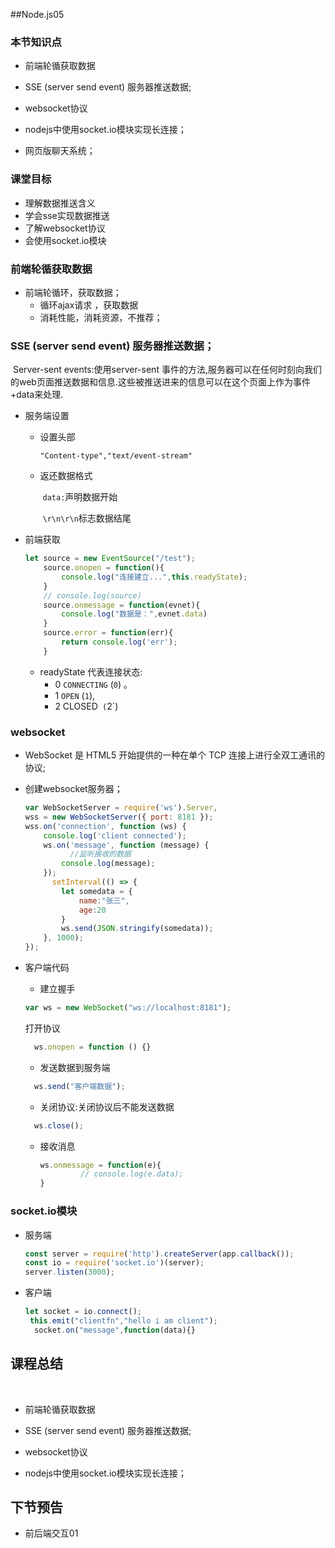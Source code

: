 ##Node.js05

### 本节知识点

- 前端轮循获取数据

- SSE (server send event) 服务器推送数据;
- websocket协议
- nodejs中使用socket.io模块实现长连接；
- 网页版聊天系统；

### 课堂目标

- 理解数据推送含义
- 学会sse实现数据推送
- 了解websocket协议
- 会使用socket.io模块



### 前端轮循获取数据 

- 前端轮循环，获取数据；
  - 循环ajax请求 ，获取数据
  - 消耗性能，消耗资源，不推荐；

### SSE (server send event) 服务器推送数据；

​	Server-sent events:使用server-sent 事件的方法,服务器可以在任何时刻向我们的web页面推送数据和信息.这些被推送进来的信息可以在这个页面上作为事件+data来处理.

- 服务端设置

  - 设置头部

    `"Content-type","text/event-stream"`

  - 返还数据格式

    ​	`data:`声明数据开始

    ​	`\r\n\r\n`标志数据结尾

- 前端获取

  ```js
  let source = new EventSource("/test");
      source.onopen = function(){
          console.log("连接建立...",this.readyState);
      }
      // console.log(source)
      source.onmessage = function(evnet){
          console.log("数据是：",evnet.data)
      }
      source.error = function(err){
          return console.log('err');
      }
  ```

  - readyState  代表连接状态:
    - 0 `CONNECTING` (`0`) 。
    - 1 `OPEN` (`1`),
    - 2 CLOSED` (`2`)

### websocket

- WebSocket 是 HTML5 开始提供的一种在单个 TCP 连接上进行全双工通讯的协议;

- 创建websocket服务器；

  ```js
  var WebSocketServer = require('ws').Server,
  wss = new WebSocketServer({ port: 8181 });
  wss.on('connection', function (ws) {
      console.log('client connected');
      ws.on('message', function (message) {
        	//监听接收的数据
          console.log(message);
      });
    	setInterval(() => {
          let somedata = {
              name:"张三",
              age:20
          }
          ws.send(JSON.stringify(somedata));
      }, 1000);
  });
  ```

  

- 客户端代码

  - 建立握手

  ```js
  var ws = new WebSocket("ws://localhost:8181");
  ```

  打开协议

  ```js
  	ws.onopen = function () {}
  ```

  - 发送数据到服务端

  ```js
    ws.send("客户端数据");
  ```

  -  关闭协议:关闭协议后不能发送数据

  ```js
    ws.close();
  ```

  - 接收消息
  
    ```js
    ws.onmessage = function(e){
             // console.log(e.data);
    }
    ```

### socket.io模块

- 服务端

  ```js
  const server = require('http').createServer(app.callback());
  const io = require('socket.io')(server);
  server.listen(3000);
  ```

- 客户端

  ```js
  let socket = io.connect();
   this.emit("clientfn","hello i am client");
    socket.on("message",function(data){}
  ```

  



## 课程总结

​	

- 前端轮循获取数据

- SSE (server send event) 服务器推送数据;
- websocket协议
- nodejs中使用socket.io模块实现长连接；



## 下节预告

- 前后端交互01

  

